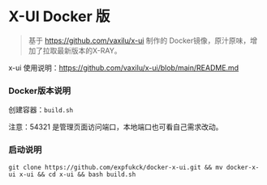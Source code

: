 # X-UI Docker 版

> 基于 https://github.com/vaxilu/x-ui 制作的 Docker镜像，原汁原味，增加了拉取最新版本的X-RAY。

x-ui 使用说明：https://github.com/vaxilu/x-ui/blob/main/README.md

### Docker版本说明

创建容器：`build.sh`

注意：54321 是管理页面访问端口，本地端口也可看自己需求改动。

### 启动说明
```
git clone https://github.com/expfukck/docker-x-ui.git && mv docker-x-ui x-ui && cd x-ui && bash build.sh
```
